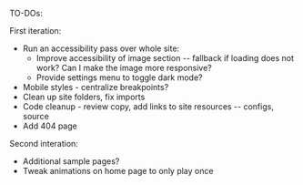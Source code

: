 TO-DOs:

First iteration:

- Run an accessibility pass over whole site:
  - Improve accessibility of image section -- fallback if loading does not work? Can I make the image more responsive?
  - Provide settings menu to toggle dark mode?
- Mobile styles - centralize breakpoints?
- Clean up site folders, fix imports
- Code cleanup - review copy, add links to site resources -- configs, source
- Add 404 page

Second interation:

- Additional sample pages?
- Tweak animations on home page to only play once
